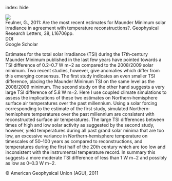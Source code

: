 index: hide

<div class="Citation">
    <div class="Citation-thumb CitationThumb-linked"  data-href="https://doi.org/10.1029/2011gl048529">
      <img src="https://static.claimspace.cloud/climate-study-static/refs/thumbs/10/Feulner_2011-thumb.png" />
    </div>

  <div class="Citation-body">
    <div class="Citation-text">Feulner, G., 2011: Are the most recent estimates for Maunder Minimum solar irradiance in agreement with temperature reconstructions?. <span class="Article-journal">Geophysical Research Letters, </span><span class="Article-volume">38, </span>L16706pp.</div>
    <div class="Citation-links">
      <div class="CitationLink" data-href="https://doi.org/10.1029/2011gl048529">
        <div class="CitationLink-icon CitationLink-Doi"></div>
        <div class="CitationLink-text">DOI</div>
      </div>
      <div class="CitationLink" data-href="https://scholar.google.com/scholar?q=10.1029/2011gl048529">
        <div class="CitationLink-icon CitationLink-Scholar"></div>
        <div class="CitationLink-text">Google Scholar</div>
      </div>
    </div>
  </div>
</div>

Estimates for the total solar irradiance (TSI) during the 17th‐century Maunder Minimum published in the last few years have pointed towards a TSI difference of 0.2–0.7 W m−2 as compared to the 2008/2009 solar minimum. Two recent studies, however, give anomalies which differ from this emerging consensus. The first study indicates an even smaller TSI difference, placing the Maunder Minimum TSI on the same level as the 2008/2009 minimum. The second study on the other hand suggests a very large TSI difference of 5.8 W m−2. Here I use coupled climate simulations to assess the implications of these two estimates on Northern‐hemisphere surface air temperatures over the past millennium. Using a solar forcing corresponding to the estimate of the first study, simulated Northern‐hemisphere temperatures over the past millennium are consistent with reconstructed surface air temperatures. The large TSI differences between times of high and low solar activity as suggested by the second study, however, yield temperatures during all past grand solar minima that are too low, an excessive variance in Northern‐hemisphere temperature on timescales of 50–100 years as compared to reconstructions, and temperatures during the first half of the 20th century which are too low and inconsistent with the instrumental temperature record. In summary this suggests a more moderate TSI difference of less than 1 W m−2 and possibly as low as 0–0.3 W m−2.

<div class="Citation-copy">
&copy; American Geophysical Union (AGU), 2011
</div>